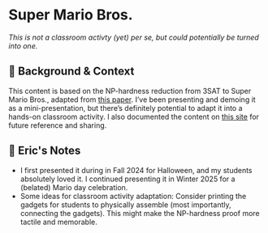 # Super Mario Bros. 
_This is not a classroom activty (yet) per se, but could potentially be turned into one._

## 🧠 Background & Context

This content is based on the NP-hardness reduction from 3SAT to Super Mario Bros., adapted from [this paper](https://arxiv.org/abs/1203.1895). I’ve been presenting and demoing it as a mini-presentation, but there’s definitely potential to adapt it into a hands-on classroom activity. I also documented the content on [this site](https://erickhiu.github.io/mario-npc/) for future reference and sharing.

## 📝 Eric's Notes
- I first presented it during in Fall 2024 for Halloween, and my students absolutely loved it. I continued presenting it in Winter 2025 for a (belated) Mario day celebration. 
- Some ideas for classroom activity adaptation: Consider printing the gadgets for students to physically assemble (most importantly, connecting the gadgets). This might make the NP-hardness proof more tactile and memorable.

